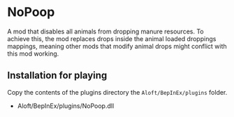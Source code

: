 # NoPoop
A mod that disables all animals from dropping manure resources. To achieve this, the mod replaces drops inside the animal loaded droppings mappings, meaning other mods that modify animal drops might conflict with this mod working.

## Installation for playing

Copy the contents of the plugins directory the `Aloft/BepInEx/plugins` folder.
- Aloft/BepInEx/plugins/NoPoop.dll
